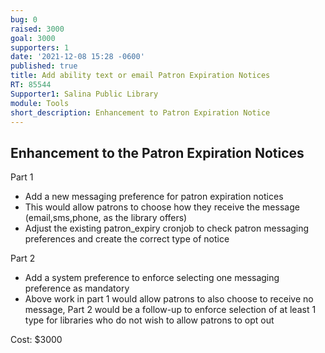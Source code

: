 ```yaml
---
bug: 0
raised: 3000
goal: 3000
supporters: 1
date: '2021-12-08 15:28 -0600'
published: true
title: Add ability text or email Patron Expiration Notices
RT: 85544
Supporter1: Salina Public Library
module: Tools
short_description: Enhancement to Patron Expiration Notice
---
```

## Enhancement to the Patron Expiration Notices

Part 1
 - Add a new messaging preference for patron expiration notices
 - This would allow patrons to choose how they receive the message (email,sms,phone, as the library offers)
 - Adjust the existing patron_expiry cronjob to check patron messaging preferences and create the correct type of notice
 
Part 2
 - Add a system preference to enforce selecting one messaging preference as mandatory
 - Above work in part 1 would allow patrons to also choose to receive no message, Part 2 would be a follow-up to enforce selection of at least 1 type for libraries who do not wish to allow patrons to opt out


Cost: $3000
